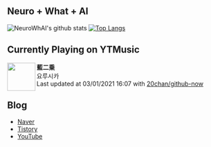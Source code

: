 ## Neuro + What + AI

![NeuroWhAI's github stats](https://github-readme-stats.vercel.app/api?username=neurowhai&count_private=true&show_icons=true)
[![Top Langs](https://github-readme-stats.vercel.app/api/top-langs/?username=neurowhai&layout=compact)](https://github.com/anuraghazra/github-readme-stats)

## Currently Playing on YTMusic

[<img align="left" height="65" src="https://lh3.googleusercontent.com/nLJTwsMCCB1WKJvPxPJFyGr85jOei4F1ouoEyivRNiELZmnETxIRtGzY2vdX4Pgemf3-EErQr2_CQI2x">](https://music.youtube.com/channel/UCabLXblrQG4cO8F9qdd4Xsw)

**藍二乗**  
요루시카  
Last updated at 03/01/2021 16:07 with [20chan/github-now](https://github.com/20chan/github-now)

## Blog

- [Naver](http://blog.naver.com/neurowhai)
- [Tistory](http://neurowhai.tistory.com/)
- [YouTube](https://www.youtube.com/channel/UCB_v1xU6laBHOeH6z4L-Mtw)
